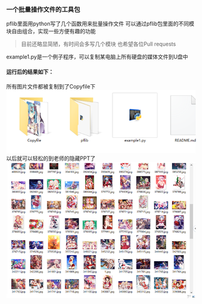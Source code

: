 ### 一个批量操作文件的工具包
pflib里面用python写了几个函数用来批量操作文件
可以通过pflib包里面的不同模块自由组合，实现一些方便有趣的功能
> 目前还略显简陋，有时间会多写几个模块
也希望各位Pull requests

example1.py是一个例子程序，可以复制某电脑上所有硬盘的媒体文件到U盘中

#### 运行后的结果如下：
所有图片文件都被复制到了Copyfile下
![pic1](./resource/a1.png)
以后就可以轻松的到老师的隐藏PPT了
![pic2](./resource/a2.png)

